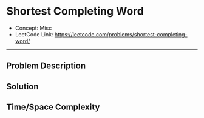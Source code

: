 # Shortest Completing Word

- Concept: Misc
- LeetCode Link: https://leetcode.com/problems/shortest-completing-word/

---

## Problem Description

## Solution

## Time/Space Complexity


